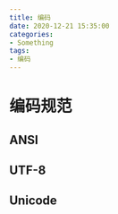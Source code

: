 ```yaml
---
title: 编码
date: 2020-12-21 15:35:00
categories:
- Something
tags:
- 编码
---
```


# 编码规范

##  ANSI


## UTF-8


## Unicode

